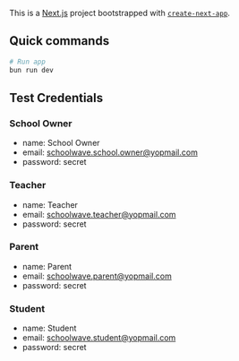 This is a [Next.js](https://nextjs.org/) project bootstrapped with [`create-next-app`](https://github.com/vercel/next.js/tree/canary/packages/create-next-app).

## Quick commands

```bash
# Run app
bun run dev
```

## Test Credentials

### School Owner
- name: School Owner
- email: schoolwave.school.owner@yopmail.com
- password: secret


### Teacher
- name: Teacher
- email: schoolwave.teacher@yopmail.com
- password: secret


### Parent
- name: Parent
- email: schoolwave.parent@yopmail.com
- password: secret


### Student
- name: Student
- email: schoolwave.student@yopmail.com
- password: secret

